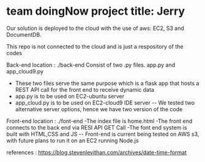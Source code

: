 # team doingNow project title: Jerry   

Our solution is deployed to the cloud with the use of aws: EC2, S3 and DocumentDB.

This repo is not connected to the cloud and is just a respository of the codes

Back-end
location : ./back-end
Consist of two .py files. app.py and app_cloud9.py
- These two files serve the same purpose which is a flask app that hosts a REST API call for the front end to receive dynamic data
- app.py is to be used on EC2-ubuntu server
- app_cloud.py is to be used on EC2-cloud9 IDE server
-- We tested two alternative server options, hence we have two version of the code


Front-end
location : ./font-end
-The index file is home.html
-The front end connects to the back end via RESI API GET Call
-The font end system is built with HTML,CSS and JS
-- Front-end is current being tested on AWS s3, with future plans to run it on an EC2 running Node.js


references : 
https://blog.stevenlevithan.com/archives/date-time-format